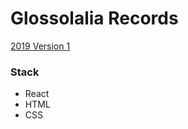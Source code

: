 # Glossolalia Records 
[2019 Version 1](http://glossolaliarecords.com)

### Stack 
- React
- HTML
- CSS